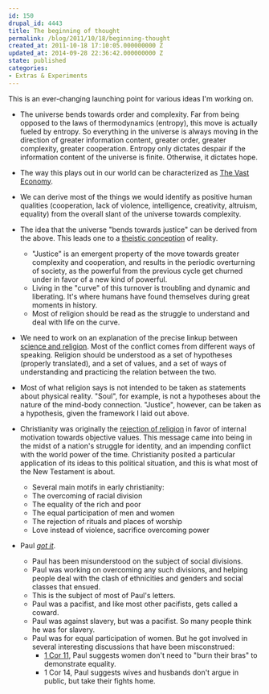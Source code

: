 ```yaml
---
id: 150
drupal_id: 4443
title: The beginning of thought
permalink: /blog/2011/10/18/beginning-thought
created_at: 2011-10-18 17:10:05.000000000 Z
updated_at: 2014-09-28 22:36:42.000000000 Z
state: published
categories:
- Extras & Experiments
---
```

This is an ever-changing launching point for various ideas I'm working on.

+ The universe bends towards order and complexity. Far from being opposed to the laws of thermodynamics (entropy), this move is actually fueled by entropy. So everything in the universe is always moving in the direction of greater information content, greater order, greater complexity, greater cooperation. Entropy only dictates despair if the information content of the universe is finite. Otherwise, it dictates hope.

+ The way this plays out in our world can be characterized as [The Vast Economy](http://micahredding.com/blog/2012/01/31/vast-economy).

+ We can derive most of the things we would identify as positive human qualities (cooperation, lack of violence, intelligence, creativity, altruism, equality) from the overall slant of the universe towards complexity.

+ The idea that the universe "bends towards justice" can be derived from the above. This leads one to a <a href="http://micahredding.com/blog/2011/10/05/believe-or-dont-believe">theistic conception</a> of reality. 

    + "Justice" is an emergent property of the move towards greater complexity and cooperation, and results in the periodic overturning of society, as the powerful from the previous cycle get churned under in favor of a new kind of powerful. 
    + Living in the "curve" of this turnover is troubling and dynamic and liberating. It's where humans have found themselves during great moments in history.
    + Most of religion should be read as the struggle to understand and deal with life on the curve.

+ We need to work on an explanation of the precise linkup between <a href="http://micahredding.com/blog/2011/10/10/thoughts-science-and-religion">science and religion</a>. Most of the conflict comes from different ways of speaking. Religion should be understood as a set of hypotheses (properly translated), and a set of values, and a set of ways of understanding and practicing the relation between the two.

+ Most of what religion says is not intended to be taken as statements about physical reality. "Soul", for example, is not a hypotheses about the nature of the mind-body connection. "Justice", however, can be taken as a hypothesis, given the framework I laid out above.

+ Christianity was originally the <a href="http://micahredding.com/blog/2011/10/02/christianity-against-religion">rejection of religion</a> in favor of internal motivation towards objective values. This message came into being in the midst of a nation's struggle for identity, and an impending conflict with the world power of the time. Christianity posited a particular application of its ideas to this political situation, and this is what most of the New Testament is about.

    + Several main motifs in early christianity:
    + The overcoming of racial division
    + The equality of the rich and poor
    + The equal participation of men and women
    + The rejection of rituals and places of worship
    + Love instead of violence, sacrifice overcoming power

+ Paul _[got it](http://micahredding.com/blog/2011/10/03/paul)_.

    + Paul has been misunderstood on the subject of social divisions. 
    + Paul was working on overcoming any such divisions, and helping people deal with the clash of ethnicities and genders and social classes that ensued.
    + This is the subject of most of Paul's letters.
    + Paul was a pacifist, and like most other pacifists, gets called a coward.
    + Paul was against slavery, but was a pacifist. So many people think he was for slavery.
    + Paul was for equal participation of women. But he got involved in several interesting discussions that have been misconstrued:
        + [1 Cor 11](http://micahredding.com/blog/2011/10/30/how-1-corinthians-11-actually-statement-about-female-equality), Paul suggests women don't need to "burn their bras" to demonstrate equality.
        + 1 Cor 14, Paul suggests wives and husbands don't argue in public, but take their fights home.
